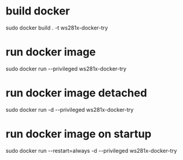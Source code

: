 # build docker
sudo docker build . -t ws281x-docker-try

# run docker image
sudo  docker run --privileged ws281x-docker-try

# run docker image detached
sudo  docker run -d --privileged ws281x-docker-try

# run docker image on startup
sudo docker run --restart=always -d --privileged ws281x-docker-try

